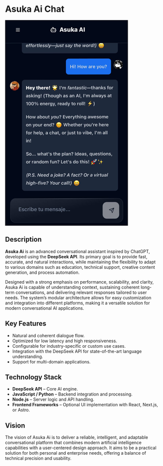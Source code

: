 # Asuka Ai Chat

<img src="./screenshot.jpg" alt="Asuka Ai Screenshot" width="400">

## Description

**Asuka Ai** is an advanced conversational assistant inspired by ChatGPT, developed using the **DeepSeek API**. Its primary goal is to provide fast, accurate, and natural interactions, while maintaining the flexibility to adapt to various domains such as education, technical support, creative content generation, and process automation.

Designed with a strong emphasis on performance, scalability, and clarity, Asuka Ai is capable of understanding context, sustaining coherent long-term conversations, and delivering relevant responses tailored to user needs. The system’s modular architecture allows for easy customization and integration into different platforms, making it a versatile solution for modern conversational AI applications.

## Key Features

- Natural and coherent dialogue flow.
- Optimized for low latency and high responsiveness.
- Configurable for industry-specific or custom use cases.
- Integration with the DeepSeek API for state-of-the-art language understanding.
- Support for multi-domain applications.

## Technology Stack

- **DeepSeek API** – Core AI engine.
- **JavaScript / Python** – Backend integration and processing.
- **Node.js** – Server logic and API handling.
- **Frontend Frameworks** – Optional UI implementation with React, Next.js, or Astro.

## Vision

The vision of Asuka Ai is to deliver a reliable, intelligent, and adaptable conversational platform that combines modern artificial intelligence capabilities with a user-centered design approach. It aims to be a practical solution for both personal and enterprise needs, offering a balance of technical precision and usability.
